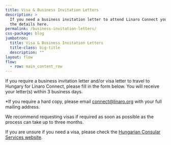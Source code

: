 ```yaml
---
title: Visa & Business Invitation Letters
description: >
  If you need a business invitation letter to attend Linaro Connect you can find
  the details here.
permalink: /business-invitation-letters/
css-package: blog
jumbotron:
  title: Visa & Business Invitation Letters
  title-class: big-title
  description: ""
layout: flow
flow:
  - row: main_content_row
---
```


If you require a business invitation letter and/or visa letter to travel to Hungary for Linaro Connect, please fill in the form below. You will receive your letter(s) within 3 business days.

\*If you require a hard copy, please email connect@linaro.org with your full mailing address.

We recommend requesting visas if required as soon as possible as the process can take up to three months.

<div class="cognito">
    <script src="https://services.cognitoforms.com/s/KvRQmIn2dku6k6gGP711jw"></script>
    <script>Cognito.load("forms", { id: "16" });</script>
</div>

If you are unsure if you need a visa, please check the [Hungarian Consular Services website](https://konzuliszolgalat.kormany.hu/visa-waiver-agreements).
